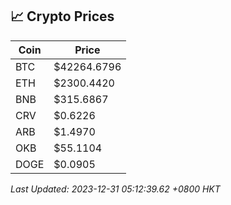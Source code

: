 ## 📈 Crypto Prices

| Coin | Price |
| ---- | ----- |
| BTC | $42264.6796 |
| ETH | $2300.4420 |
| BNB | $315.6867 |
| CRV | $0.6226 |
| ARB | $1.4970 |
| OKB | $55.1104 |
| DOGE | $0.0905 |

_Last Updated: 2023-12-31 05:12:39.62 +0800 HKT_